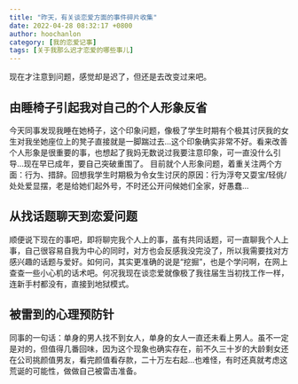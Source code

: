 ```yaml
---
title: "昨天，有关谈恋爱方面的事件碎片收集"
date: 2022-04-28 08:32:17 +0800
author: hoochanlon
category: [我的恋爱记事]
tags: [关于我那么迟才恋爱的哪些事儿]
---
```


现在才注意到问题，感觉却是迟了，但还是去改变过来吧。 <!-- more -->

## 由睡椅子引起我对自己的个人形象反省

今天同事发现我睡在她椅子，这个印象问题，像极了学生时期有个极其讨厌我的女生对我坐她座位上的凳子直接就是一脚踹过去…这个印象确实非常不好。看来改善个人形象是很重要的事，也想起了我妈无数说过我要注意印象，可一直没什么引导…现在早已成年，要自己突破重围了。
目前就个人形象问题，着重关注两个方面：行为、措辞。回想我学生时期极为令女生讨厌的原因：行为浮夸又耍宝/轻佻/处处爱显摆，老是给她们起外号，不时还公开问候她们全家，好愚蠢…

## 从找话题聊天到恋爱问题

顺便说下现在的事吧，即将聊完我个人上的事，虽有共同话题，可一直聊我个人上事，自己很容易自我为中心的同时，对方也会反感我没完没了，所以我需要找对方感兴趣的话题与爱好。如何问，其实更准确的说是“挖掘”，也是个学问啊，在网上查查一些小心机的话术吧。何况我现在谈恋爱就像极了我往届生当初找工作一样，连新手村都没有，直接到地狱模式。

## 被雷到的心理预防针

同事的一句话：单身的男人找不到女人，单身的女人一直还未看上男人。虽不一定是对的，但值得几番回味，因为这个现象也确实存在，前不久三十岁的大龄剩女还在公司挑颜值男友，看完颜值看存款，二十万左右起…也难怪，有时还真就考虑这荒诞的可能性，做做自己被雷击准备。
